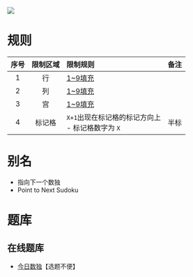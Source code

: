 ![](https://cn.sudoku.today/pic/04/pointtonext/69331_183841.png)

# 规则

| 序号  | 限制区域 | 限制规则                                | 备注  |
|:---:|:----:|:------------------------------------|:---:|
|  1  |  行   | [1~9填充]                             |     |
|  2  |  列   | [1~9填充]                             |     |
|  3  |  宫   | [1~9填充]                             |     |
|  4  | 标记格  | `X+1`出现在标记格的标记方向上 <br/>- 标记格数字为 `X` | 半标  |

# 别名

- 指向下一个数独
- Point to Next Sudoku

# 题库

## 在线题库

- [今日数独]【选题不便】

[1~9填充]: ../../../../../rules.md#1~9填充

[今日数独]: https://cn.sudoku.today/g-point-to-next-sudoku/
